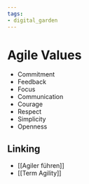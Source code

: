 ```yaml
---
tags: 
- digital_garden
---
```

# Agile Values
+ Commitment
+ Feedback
+ Focus
+ Communication
+ Courage
+ Respect
+ Simplicity
+ Openness

## Linking
+ [[Agiler führen]]
+ [[Term Agility]]
